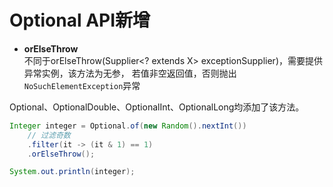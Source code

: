# Optional API新增

- **orElseThrow**  
不同于orElseThrow(Supplier<? extends X> exceptionSupplier)，需要提供异常实例，该方法为无参，
若值非空返回值，否则抛出`NoSuchElementException`异常

Optional、OptionalDouble、OptionalInt、OptionalLong均添加了该方法。

```java
Integer integer = Optional.of(new Random().nextInt())
    // 过滤奇数
    .filter(it -> (it & 1) == 1)
    .orElseThrow();

System.out.println(integer);
```